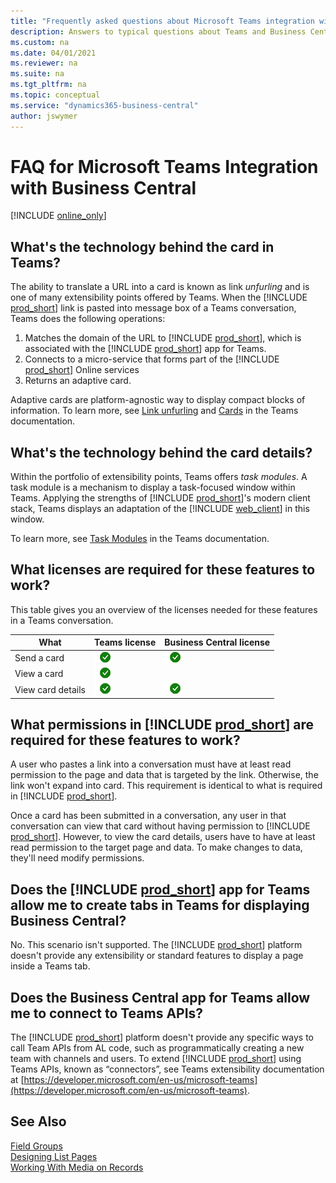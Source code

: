 ```yaml
---
title: "Frequently asked questions about Microsoft Teams integration with Business Central"
description: Answers to typical questions about Teams and Business Central
ms.custom: na
ms.date: 04/01/2021
ms.reviewer: na
ms.suite: na
ms.tgt_pltfrm: na
ms.topic: conceptual
ms.service: "dynamics365-business-central"
author: jswymer
---
```

# FAQ for Microsoft Teams Integration with Business Central

[!INCLUDE [online_only](includes/online_only.md)]

## What's the technology behind the card in Teams?

The ability to translate a URL into a card is known as link *unfurling* and is one of many extensibility points offered by Teams. When the [!INCLUDE [prod_short](includes/prod_short.md)] link is pasted into message box of a Teams conversation, Teams does the following operations:

1. Matches the domain of the URL to [!INCLUDE [prod_short](includes/prod_short.md)], which is associated with the [!INCLUDE [prod_short](includes/prod_short.md)] app for Teams.
2. Connects to a micro-service that forms part of the [!INCLUDE [prod_short](includes/prod_short.md)] Online services
3. Returns an adaptive card.

Adaptive cards are platform-agnostic way to display compact blocks of information. To learn more, see [Link unfurling](/microsoftteams/platform/messaging-extensions/how-to/link-unfurling?tabs=dotnet) and [Cards](/microsoftteams/platform/task-modules-and-cards/what-are-cards) in the Teams documentation.

## What's the technology behind the card details?

Within the portfolio of extensibility points, Teams offers *task modules*. A task module is a mechanism to display a task-focused window within Teams. Applying the strengths of [!INCLUDE [prod_short](includes/prod_short.md)]'s modern client stack, Teams displays an adaptation of the [!INCLUDE [web_client](includes/webclient.md)] in this window.

To learn more, see [Task Modules](/microsoftteams/platform/task-modules-and-cards/what-are-task-modules) in the Teams documentation.

## What licenses are required for these features to work?

This table gives you an overview of the licenses needed for these features in a Teams conversation.

|What|Teams license|Business Central license|
|----|---|---|
|Send a card|![Teams license check mark](media/check.png "check")|![Business Central license check mark](media/check.png "check")|
|View a card|![Teams license check mark](media/check.png "Business Central license check mark")||
|View card details|![Teams license check mark](media/check.png "check")|![Business Central license check mark](media/check.png "check")|

## What permissions in [!INCLUDE [prod_short](includes/prod_short.md)] are required for these features to work?

A user who pastes a link into a conversation must have at least read permission to the page and data that is targeted by the link. Otherwise, the link won't expand into card. This requirement is identical to what is required in [!INCLUDE [prod_short](includes/prod_short.md)].

Once a card has been submitted in a conversation, any user in that conversation can view that card without having permission to [!INCLUDE [prod_short](includes/prod_short.md)]. However, to view the card details, users have to have at least read permission to the target page and data. To make changes to data, they'll need modify permissions.

## Does the [!INCLUDE [prod_short](includes/prod_short.md)] app for Teams allow me to create tabs in Teams for displaying Business Central?

No. This scenario isn't supported. The [!INCLUDE [prod_short](includes/prod_short.md)] platform doesn't provide any extensibility or standard features to display a page inside a Teams tab.

## Does the Business Central app for Teams allow me to connect to Teams APIs? 

The [!INCLUDE [prod_short](includes/prod_short.md)] platform doesn't provide any specific ways to call Team APIs from AL code, such as programmatically creating a new team with channels and users. To extend [!INCLUDE [prod_short](includes/prod_short.md)] using Teams APIs, known as “connectors”, see Teams extensibility documentation at [https://developer.microsoft.com/en-us/microsoft-teams](https://developer.microsoft.com/en-us/microsoft-teams).

## See Also

[Field Groups](devenv-field-groups.md)  
[Designing List Pages](devenv-designing-list-pages.md)  
[Working With Media on Records](devenv-working-with-media-on-records.md)  
